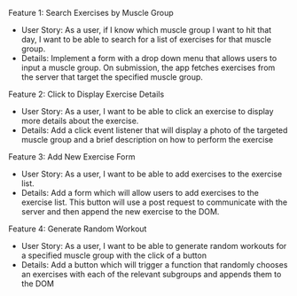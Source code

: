 Feature 1: Search Exercises by Muscle Group
  - User Story: As a user, if I know which muscle group I want to hit that day, I want to be able to search for a list of exercises for that muscle group.
  - Details: Implement a form with a drop down menu that allows users to input a muscle group. On submission, the  app fetches exercises from the server that target the specified muscle group.

Feature 2: Click to Display Exercise Details
 - User Story: As a user, I want to be able to click an exercise to display more details about the exercise.
 - Details: Add a click event listener that will display a photo of the targeted muscle group and a brief description on how to perform the exercise

Feature 3: Add New Exercise Form
 - User Story: As a user, I want to be able to add exercises to the exercise list.
 - Details: Add a form which will allow users to add exercises to the exercise list. This button will use a post request to communicate with the server and then append the new     exercise to the DOM.

 Feature 4: Generate Random Workout
  - User Story: As a user, I want to be able to generate random workouts for a specified muscle group with the click of a button
  - Details: Add a button which will trigger a function that randomly chooses an exercises with each of the relevant subgroups and appends them to the DOM
